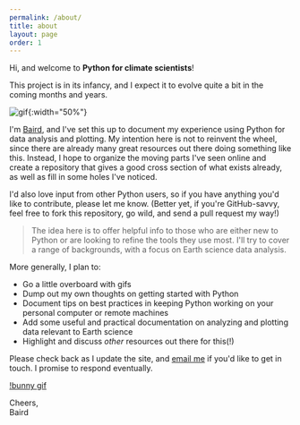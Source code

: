 ```yaml
---
permalink: /about/
title: about
layout: page
order: 1
---
```


Hi, and welcome to **Python for climate scientists**!

This project is in its infancy, and I expect it to evolve quite a bit in the coming months and years.

![gif](https://media.giphy.com/media/BmmfETghGOPrW/giphy.gif){:width="50%"}

I'm [Baird](https://bairdlangenbrunner.github.io), and I've set this up to document my experience using Python for data analysis and plotting.  My intention here is not to reinvent the wheel, since there are already many great resources out there doing something like this.  Instead, I hope to organize the moving parts I've seen online and create a repository that gives a good cross section of what exists already, as well as fill in some holes I've noticed.

I'd also love input from other Python users, so if you have anything you'd like to contribute, please let me know.  (Better yet, if you're GitHub-savvy, feel free to fork this repository, go wild, and send a pull request my way!)

> The idea here is to offer helpful info to those who are either new to Python or are looking to refine the tools they use most.  I'll try to cover a range of backgrounds, with a focus on Earth science data analysis.

More generally, I plan to:
* Go a little overboard with gifs
* Dump out my own thoughts on getting started with Python
* Document tips on best practices in keeping Python working on your personal computer or remote machines
* Add some useful and practical documentation on analyzing and plotting data relevant to Earth science
* Highlight and discuss *other* resources out there for this(!)

Please check back as I update the site, and <a href="mailto:{{site.email}}">email me</a> if you'd like to get in touch.  I promise to respond eventually.

[!bunny gif](https://media.giphy.com/media/pqCxL43whDKzS/giphy.gif)

Cheers,  
Baird
